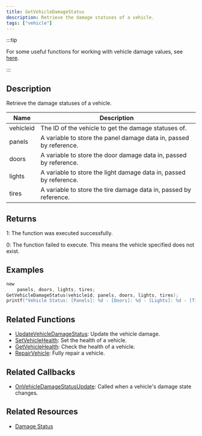 ```yaml
---
title: GetVehicleDamageStatus
description: Retrieve the damage statuses of a vehicle.
tags: ["vehicle"]
---
```


<VersionWarn version='SA-MP 0.3a' />

:::tip

For some useful functions for working with vehicle damage values, see [here](../resources/damagestatus).

:::

## Description

Retrieve the damage statuses of a vehicle.

| Name      | Description                                                        |
| --------- | ------------------------------------------------------------------ |
| vehicleid | The ID of the vehicle to get the damage statuses of.               |
| panels    | A variable to store the panel damage data in, passed by reference. |
| doors     | A variable to store the door damage data in, passed by reference.  |
| lights    | A variable to store the light damage data in, passed by reference. |
| tires     | A variable to store the tire damage data in, passed by reference.  |

## Returns

1: The function was executed successfully.

0: The function failed to execute. This means the vehicle specified does not exist.

## Examples

```c
new
	panels, doors, lights, tires;
GetVehicleDamageStatus(vehicleid, panels, doors, lights, tires);
printf("Vehicle Status: [Panels]: %d - [Doors]: %d - [Lights]: %d - [Tires]: %d", panels, doors, lights, tires);
```

## Related Functions

- [UpdateVehicleDamageStatus](UpdateVehicleDamageStatus): Update the vehicle damage.
- [SetVehicleHealth](SetVehicleHealth): Set the health of a vehicle.
- [GetVehicleHealth](GetVehicleHealth): Check the health of a vehicle.
- [RepairVehicle](RepairVehicle): Fully repair a vehicle.

## Related Callbacks

- [OnVehicleDamageStatusUpdate](../callbacks/OnVehicleDamageStatusUpdate): Called when a vehicle's damage state changes.

## Related Resources

- [Damage Status](../resources/damagestatus)
